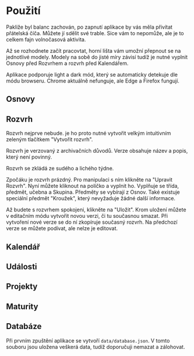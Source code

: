# Použití

Pakliže byl balanc zachován, po zapnutí aplikace by vás měla přivítat
přátelská číča.
Můžete jí sdělit své trable.
Sice vám to nepomůže, ale je to celkem fajn volnočasová aktivita.

Až se rozhodnete začít pracovtat, horní lišta vám umožní přepnout se na
jednotlivé modely.
Modely na sobě do jisté míry závisí tudíž je nutné vyplnit Osnovy před Rozvrhem
a rozvrh před Kalendářem.

Aplikace podporuje light a dark mód, který se automaticky detekuje dle módu
browseru. Chrome aktuálně nefunguje, ale Edge a Firefox fungují.

## Osnovy

## Rozvrh

Rozvrh nejprve nebude.
je ho proto nutné vytvořit velkým intuitivním zeleným tlačítkem
\"Vytvořit rozvrh\".

Rozvrh je verzovaný z archivačních důvodů.
Verze obsahuje název a popis, který není povinný.

Rozvrh se zkládá ze sudého a lichého týdne.

Zpočáku je rozvrh prázdný.
Pro manipulaci s ním klikněte na \"Upravit Rozvrh\".
Nyní můžete kliknout na políčko a vyplnit ho.
Vyplňuje se třída, předmět, učebna a Skupina.
Předměty se vybírají z Osnov.
Také existuje speciální předmět \"Kroužek\", který nevyžaduje žádné další
informace.

Až budete s rozvrhem spokojeni, klikněte na \"Uložit\".
Krom uložení můžete v editačním módu vytvořit novou verzi, či tu současnou
smazat.
Při vytvoření nové verze se do ní zkopíruje současný rozvrh.
Na předchozí verze se můžete podívat, ale nelze je editovat.

## Kalendář

## Události

## Projekty

## Maturity

## Databáze

Při prvním zpuštění aplikace se vytvoří `data/database.json`.
V tomto souboru jsou uložena veškerá data, tudíž doporučuji nemazat a zálohovat.
